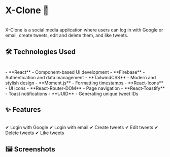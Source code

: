 # X-Clone 🚀
<br/>
X-Clone is a social media application where users can log in with Google or email, 
create tweets, edit and delete them, and like tweets.

## 🛠 Technologies Used
<br/>
- **React** - Component-based UI development  
- **Firebase** - Authentication and data management  
- **TailwindCSS** - Modern and stylish design  
- **Moment.js** - Formatting timestamps  
- **React-Icons** - UI icons  
- **React-Router-DOM** - Page navigation  
- **React-Toastify** - Toast notifications  
- **UUID** - Generating unique tweet IDs  

## ✨ Features
<br/>
✔ Login with Google  
✔ Login with email  
✔ Create tweets  
✔ Edit tweets  
✔ Delete tweets  
✔ Like tweets  

## 🖼 Screenshots
<br/>

